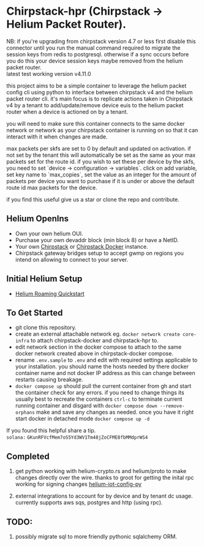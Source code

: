 # Chirpstack-hpr (Chirpstack -> Helium Packet Router).
<p>
NB: if you're upgrading from chirpstack version 4.7 or less first disable this connector until you run the manual command required to migrate the session keys from redis to postgresql. otherwise if a sync occurs before you do this your device session keys maybe removed from the helium packet router.<br />
latest test working version v4.11.0
</p>
<p>
this project aims to be a simple container to leverage the helium packet config cli using python to interface between chirpstack v4 and the helium packet router cli. it's main focus is to replicate actions taken in Chirpstack v4 by a tenant to add/update/remove device euis to the helium packet router when a device is actioned on by a tenant.</p>
<p>
you will need to make sure this container connects to the same docker network or network as your chirpstack container is running on so that it can interact with it when changes are made.
</p>
<p>
max packets per skfs are set to 0 by default and updated on activation. if not set by the tenant this will automatically be set as the same as your max packets set for the route id. if you wish to set these per device by the skfs, you need to set `device -> configuration -> variables`. click on add variable, set key name to `max_copies`, set the value as an integer for the amount of packets per device you want to purchase if it is under or above the default route id max packets for the device.
</p>
<p>
if you find this useful give us a star or clone the repo and contribute.
</p>

## Helium Openlns
- Own your own helium OUI.
- Purchase your own devaddr block (min block 8) or have a NetID.
- Your own [Chirpstack](https://github.com/chirpstack/chirpstack) or [Chirpstack Docker](https://github.com/chirpstack/chirpstack-docker) instance.
- Chirpstack gateway bridges setup to accept gwmp on regions you intend on allowing to connect to your server.

## Initial Helium Setup
- [Helium Roaming Quickstart](https://docs.helium.com/iot/lorawan-roaming/#roaming-quickstart)

## To Get Started
- git clone this repository.
- create an external attachable network eg. `docker network create core-infra` to attach chirpstack-docker and chirpstack-hpr to.
- edit network section in the docker compose to attach to the same docker network created above in chirpstack-docker compose.
- rename `.env.sample` to `.env` and edit with required settings applicable to your installation. you should name the hosts needed by there docker container name and not docker IP address as this can change between restarts causing breakage.
- `docker compose up` should pull the current container from gh and start the container check for any errors. if you need to change things its usually best to recreate the containers `ctrl-c` to terminate current running container and disgard with `docker compose down --remove-orphans` make and save any changes as needed. once you have it right start docker in detached mode `docker compose up -d`


If you found this helpful share a tip.<br />
`solana:` `GKunRFVcfMem7oS5Yd3WV1Tm48jZoCFME8fbMMdprWS4`


## Completed
1. get python working with helium-crypto.rs and helium/proto to make changes directly over the wire.
thanks to groot for getting the inital rpc working for signing changes [helium-iot-config-py](https://github.com/mawdegroot/helium-iot-config-py)

2. external integrations to account for by device and by tenant dc usage. currently supports aws sqs, postgres and http (using rpc).

## TODO:
1. possibly migrate sql to more friendly pythonic sqlalchemy ORM.

<!--
<hr>

## Depreciated Create chirpstack integration database.
- This step is no longer required, a sepreate table will be created in the regular postgres db to keep a synced record of
the helium devices.

Nevertheless to create a separate database for handling the regular postgres chirpstack integration as referenced by the
chirpstack docs.<br />
To enter the command line utility for PostgreSQL.:
```sh
docker exec -it chirpstack-postgres /bin/bash
psql -U postgres
```

Inside this prompt, execute the following queries to setup the helium_integration database. It is recommended to use a different username (role) and password.

```sql
-- create role for authentication
create role helium_integration with login password 'helium_integration';

-- create database
create database helium_integration with owner helium_integration;

-- exit psql
\q
```
-->